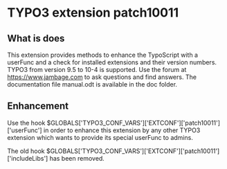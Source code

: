 # TYPO3 extension patch10011

## What is does

This extension provides methods to enhance the TypoScript with a userFunc and a check for installed extensions and their version numbers. TYPO3 from version 9.5 to 10-4 is supported.
Use the forum at https://www.jambage.com to ask questions and find answers.
The documentation file manual.odt is available in the doc folder.

## Enhancement

Use the hook $GLOBALS['TYPO3_CONF_VARS']['EXTCONF']['patch10011']['userFunc'] in order to enhance this extension by any other TYPO3 extension which wants to provide its special userFunc to admins.


The old hook $GLOBALS['TYPO3_CONF_VARS']['EXTCONF']['patch10011']['includeLibs'] has been removed.
